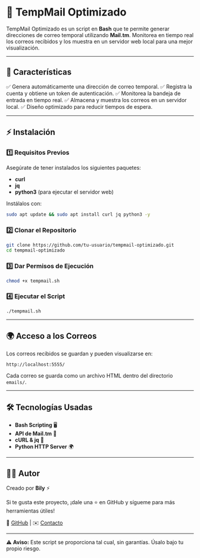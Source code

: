 # 🚀 TempMail Optimizado

TempMail Optimizado es un script en **Bash** que te permite generar direcciones de correo temporal utilizando **Mail.tm**. Monitorea en tiempo real los correos recibidos y los muestra en un servidor web local para una mejor visualización.

---

## 📌 Características

✅ Genera automáticamente una dirección de correo temporal.
✅ Registra la cuenta y obtiene un token de autenticación.
✅ Monitorea la bandeja de entrada en tiempo real.
✅ Almacena y muestra los correos en un servidor local.
✅ Diseño optimizado para reducir tiempos de espera.

---

## ⚡ Instalación

### 1️⃣ Requisitos Previos
Asegúrate de tener instalados los siguientes paquetes:

- **curl**
- **jq**
- **python3** (para ejecutar el servidor web)

Instálalos con:
```bash
sudo apt update && sudo apt install curl jq python3 -y
```

### 2️⃣ Clonar el Repositorio
```bash
git clone https://github.com/tu-usuario/tempmail-optimizado.git
cd tempmail-optimizado
```

### 3️⃣ Dar Permisos de Ejecución
```bash
chmod +x tempmail.sh
```

### 4️⃣ Ejecutar el Script
```bash
./tempmail.sh
```

---

## 🌍 Acceso a los Correos
Los correos recibidos se guardan y pueden visualizarse en:
```bash
http://localhost:5555/
```
Cada correo se guarda como un archivo HTML dentro del directorio `emails/`.

---

## 🛠 Tecnologías Usadas
- **Bash Scripting** 🖥️
- **API de Mail.tm** 📩
- **cURL & jq** 📡
- **Python HTTP Server** 🌍

---

## 🏴‍☠️ Autor
Creado por **Bily** ⚡

Si te gusta este proyecto, ¡dale una ⭐ en GitHub y sígueme para más herramientas útiles!

🔗 [GitHub](https://github.com/tu-usuario) | ✉️ [Contacto](mailto:tu-email@example.com)

---

⚠️ **Aviso:** Este script se proporciona tal cual, sin garantías. Úsalo bajo tu propio riesgo.

